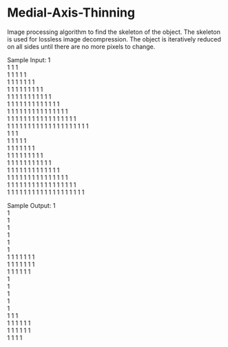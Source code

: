 # Medial-Axis-Thinning

Image processing algorithm to find the skeleton of the object. The skeleton is used for lossless image decompression.
The object is iteratively reduced on all sides until there are no more pixels to change.

Sample Input:
                  1                   
                1 1 1                 
              1 1 1 1 1               
            1 1 1 1 1 1 1             
          1 1 1 1 1 1 1 1 1           
        1 1 1 1 1 1 1 1 1 1 1         
      1 1 1 1 1 1 1 1 1 1 1 1 1       
    1 1 1 1 1 1 1 1 1 1 1 1 1 1 1     
  1 1 1 1 1 1 1 1 1 1 1 1 1 1 1 1 1   
1 1 1 1 1 1 1 1 1 1 1 1 1 1 1 1 1 1 1 
                  1                   
                1 1 1                 
              1 1 1 1 1               
            1 1 1 1 1 1 1             
          1 1 1 1 1 1 1 1 1           
        1 1 1 1 1 1 1 1 1 1 1         
      1 1 1 1 1 1 1 1 1 1 1 1 1       
    1 1 1 1 1 1 1 1 1 1 1 1 1 1 1     
  1 1 1 1 1 1 1 1 1 1 1 1 1 1 1 1 1   
1 1 1 1 1 1 1 1 1 1 1 1 1 1 1 1 1 1 1 

Sample Output:
                  1                   
                  1                   
                  1                   
                  1                   
                  1                   
                  1                   
                  1                   
          1 1 1   1   1 1 1           
    1 1 1         1         1 1 1     
1 1               1               1 1 
                  1                   
                  1                   
                  1                   
                  1                   
                  1                   
                  1                   
                1 1 1                 
          1 1 1       1 1 1           
    1 1 1                   1 1 1     
1 1                               1 1 
